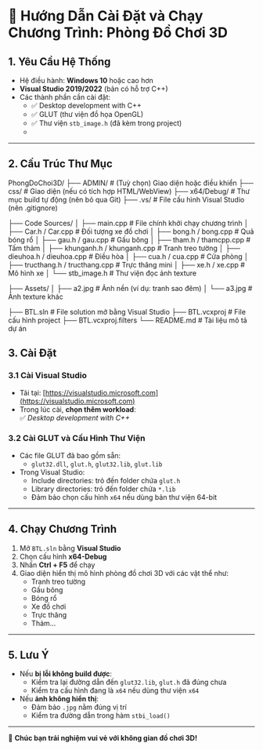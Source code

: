# 🧸 Hướng Dẫn Cài Đặt và Chạy Chương Trình: Phòng Đồ Chơi 3D

## 1. Yêu Cầu Hệ Thống
- Hệ điều hành: **Windows 10** hoặc cao hơn  
- **Visual Studio 2019/2022** (bản có hỗ trợ C++)  
- Các thành phần cần cài đặt:
  - ✅ Desktop development with C++
  - ✅ GLUT (thư viện đồ họa OpenGL)
  - ✅ Thư viện `stb_image.h` (đã kèm trong project)
  - 
---
## 2. Cấu Trúc Thư Mục
PhongDoChoi3D/
├── ADMIN/ # (Tuỳ chọn) Giao diện hoặc điều khiển
├── css/ # Giao diện (nếu có tích hợp HTML/WebView)
├── x64/Debug/ # Thư mục build tự động (nên bỏ qua Git)
├── .vs/ # File cấu hình Visual Studio (nên .gitignore)

├── Code Sources/
│ ├── main.cpp # File chính khởi chạy chương trình
│ ├── Car.h / Car.cpp # Đối tượng xe đồ chơi
│ ├── bong.h / bong.cpp # Quả bóng rổ
│ ├── gau.h / gau.cpp # Gấu bông
│ ├── tham.h / thamcpp.cpp # Tấm thảm
│ ├── khunganh.h / khunganh.cpp # Tranh treo tường
│ ├── dieuhoa.h / dieuhoa.cpp # Điều hòa
│ ├── cua.h / cua.cpp # Cửa phòng
│ ├── tructhang.h / tructhang.cpp # Trực thăng mini
│ ├── xe.h / xe.cpp # Mô hình xe
│ └── stb_image.h # Thư viện đọc ảnh texture

├── Assets/
│ ├── a2.jpg # Ảnh nền (ví dụ: tranh sao đêm)
│ └── a3.jpg # Ảnh texture khác

├── BTL.sln # File solution mở bằng Visual Studio
├── BTL.vcxproj # File cấu hình project
├── BTL.vcxproj.filters
└── README.md # Tài liệu mô tả dự án

## 3. Cài Đặt
### 3.1 Cài Visual Studio
- Tải tại: [https://visualstudio.microsoft.com](https://visualstudio.microsoft.com)
- Trong lúc cài, **chọn thêm workload**:  
  ✅ _Desktop development with C++_

### 3.2 Cài GLUT và Cấu Hình Thư Viện
- Các file GLUT đã bao gồm sẵn:
  - `glut32.dll`, `glut.h`, `glut32.lib`, `glut.lib`
- Trong Visual Studio:
  - Include directories: trỏ đến folder chứa `glut.h`
  - Library directories: trỏ đến folder chứa `*.lib`
  - Đảm bảo chọn cấu hình `x64` nếu dùng bản thư viện 64-bit

---
## 4. Chạy Chương Trình
1. Mở `BTL.sln` bằng **Visual Studio**  
2. Chọn cấu hình **x64-Debug**  
3. Nhấn **Ctrl + F5** để chạy  
4. Giao diện hiển thị mô hình phòng đồ chơi 3D với các vật thể như:
   - Tranh treo tường
   - Gấu bông
   - Bóng rổ
   - Xe đồ chơi
   - Trực thăng
   - Thảm...

---

## 5. Lưu Ý
- Nếu **bị lỗi không build được**:
  - Kiểm tra lại đường dẫn đến `glut32.lib`, `glut.h` đã đúng chưa
  - Kiểm tra cấu hình đang là `x64` nếu dùng thư viện `x64`
- Nếu **ảnh không hiển thị**:
  - Đảm bảo `.jpg` nằm đúng vị trí
  - Kiểm tra đường dẫn trong hàm `stbi_load()`
---
🎉 **Chúc bạn trải nghiệm vui vẻ với không gian đồ chơi 3D!**
